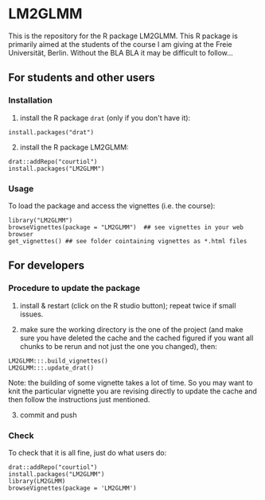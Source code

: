 # LM2GLMM

This is the repository for the R package LM2GLMM.
This R package is primarily aimed at the students of the course I am giving at the 
Freie Universität, Berlin. Without the BLA BLA it may be difficult to follow...

## For students and other users

### Installation

1. install the R package ```drat``` (only if you don't have it):

```{r, eval = FALSE}
install.packages("drat")
```

2. install the R package LM2GLMM:

```{r, eval = FALSE}
drat::addRepo("courtiol")
install.packages("LM2GLMM")
```

### Usage

To load the package and access the vignettes (i.e. the course):

```{r, eval = FALSE}
library("LM2GLMM")
browseVignettes(package = "LM2GLMM")  ## see vignettes in your web browser
get_vignettes() ## see folder cointaining vignettes as *.html files
```

## For developers

### Procedure to update the package

1. install & restart (click on the R studio button); repeat twice if small issues.

2. make sure the working directory is the one of the project (and make sure you have deleted the cache and the cached figured if you want all chunks to be rerun and not just the one you changed), then:

```{r, eval = FALSE}
LM2GLMM:::.build_vignettes()
LM2GLMM:::.update_drat()
```

Note: the building of some vignette takes a lot of time. So you may want to knit the particular vignette you are revising directly to update the cache and then follow the instructions just mentioned.

3. commit and push

### Check

To check that it is all fine, just do what users do:
  
```{r, eval = FALSE}
drat::addRepo("courtiol")
install.packages("LM2GLMM")
library(LM2GLMM)
browseVignettes(package = 'LM2GLMM')
```

